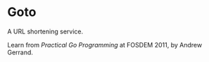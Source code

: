 Goto
======
A URL shortening service.

Learn from *Practical Go Programming* at FOSDEM 2011, by Andrew Gerrand.
